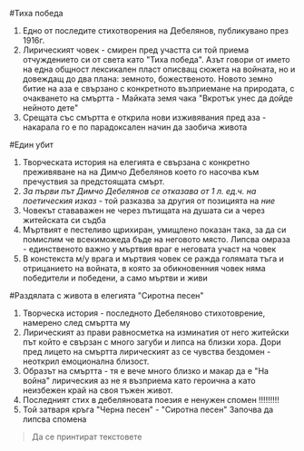 #Тиха победа
1. Едно от последите стихотворения на Дебелянов, публикувано през 1916г.
2. Лирическият човек - смирен пред участта си той приема отчуждението си от света като "Тиха победа". Азът говори от името на една общност лексикален пласт описващ сюжета на войната, но и довеждащ до два плана: земното, божественото. Новото земно битие на аза е свързано с конкретното възприемане на природата, с очакването на смъртта - Майката земя чака "Вкротък унес да дойде нейното дете"
3. Срещата със смъртта е открила нови изживявания пред аза - накарала го е по парадоксален начин да заобича живота 

#Един убит
1. Творческата история на елегията е свързана с конкретно преживяване на на Димчо Дебелянов което го насочва към пречуствия за предстоящата смърт.
2. *За първи път Димчо Дебелянов се отказава от 1 л. ед.ч. на поетическия изказ* - той разказва за другия от позицията на *ние* 
3. Човекът стававажен не через пътищата на душата си а через житейската си съдба
4. Мъртвият е пестеливо щрихиран, умищлено показан така, за да си помислим че всекиможеда бъде на неговото място. Липсва омраза - единственото важно у мъртвия враг е неговата участ на човек
5. В констекста м/у врага и мъртвия човек се ражда голямата тъга и отрицанието на войната, в която за обикновенния човек няма победители и победени, а само мъртви и живи

#Раздялата с живота в елегията "Сиротна песен"
1. Творческа история - последното Дебеляново стихотоврение, намерено след смъртта му
2. Лирическият аз прави равносметка на изминатия от него житейски път който е свързан с много загуби и липса на близки хора. Дори пред лицето на смъртта лирическият аз се чувства бездомен - неоткрил емоционална близост.
3. Образът на смъртта - тя е вече много близко и макар да е "На война" лирическия аз не я възприема като героична а като неизбежен край на своя тъжен живот.
4. Последният стих в дебеляновата поезия е ненужен спомен !!!!!!!!!
5. Той затваря кръга "Черна песен" - "Сиротна песен"
Започва да липсва спомена

> Да се принтират текстовете
